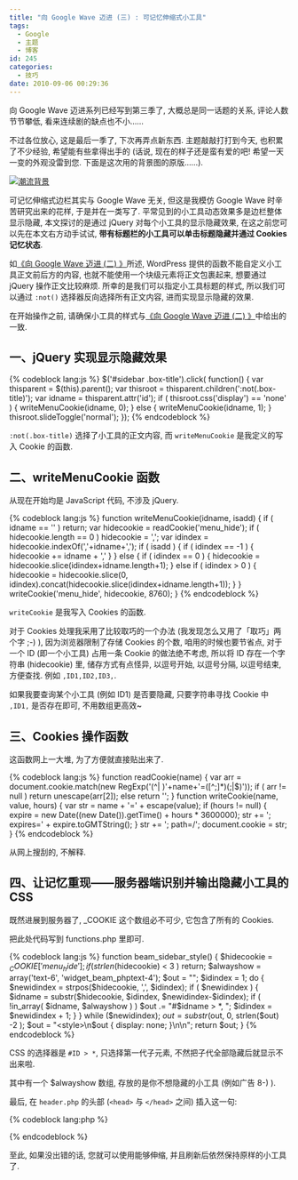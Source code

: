 ```yaml
---
title: "向 Google Wave 迈进 (三) : 可记忆伸缩式小工具"
tags:
  - Google
  - 主题
  - 博客
id: 245
categories:
  - 技巧
date: 2010-09-06 00:29:36
---
```


向 Google Wave 迈进系列已经写到第三季了, 大概总是同一话题的关系, 评论人数节节攀低, 看来连续剧的缺点也不小……

不过各位放心, 这是最后一季了, 下次再弄点新东西. 主题敲敲打打到今天, 也积累了不少经验, 希望能有些拿得出手的 (话说, 现在的样子还是蛮有爱的吧\! 希望一天一变的外观没雷到您. 下面是这次用的背景图的原版……).

[![潮流背景](//beamnote-img.oss-cn-shanghai.aliyuncs.com/2010/forward-to-the-google-wave-chapter-3.jpg)](http://pic.onebizhi.com/bizhi/2008122817584060977801.jpg)<!-- more -->

可记忆伸缩式边栏其实与 Google Wave 无关, 但这是我模仿 Google Wave 时辛苦研究出来的花样, 于是并在一类写了. 平常见到的小工具动态效果多是边栏整体显示隐藏, 本文探讨的是通过 jQuery 对每个小工具的显示隐藏效果, 在这之前您可以先在本文右方动手试试, **带有标题栏的小工具可以单击标题隐藏并通过 Cookies 记忆状态**.

如[《向 Google Wave 迈进 (二) 》](//beamnote.com/2010/forward-to-the-google-wave-chapter-2/)所述, WordPress 提供的函数不能自定义小工具正文前后方的内容, 也就不能使用一个块级元素将正文包裹起来, 想要通过 jQuery 操作正文比较麻烦. 所幸的是我们可以指定小工具标题的样式, 所以我们可以通过 `:not()` 选择器反向选择所有正文内容, 进而实现显示隐藏的效果.

在开始操作之前, 请确保小工具的样式与[《向 Google Wave 迈进 (二) 》](//beamnote.com/2010/forward-to-the-google-wave-chapter-2/)中给出的一致.

## 一、jQuery 实现显示隐藏效果

{% codeblock lang:js %}
$('#sidebar .box-title').click( function() {
    var thisparent = $(this).parent();
    var thisroot = thisparent.children(':not(.box-title)');
    var idname = thisparent.attr('id');
    if ( thisroot.css('display') == 'none' ) {
        writeMenuCookie(idname, 0);
    } else {
        writeMenuCookie(idname, 1);
    }
    thisroot.slideToggle('normal');
});
{% endcodeblock %}

`:not(.box-title)` 选择了小工具的正文内容, 而 `writeMenuCookie` 是我定义的写入 Cookie 的函数.

## 二、writeMenuCookie 函数

从现在开始均是 JavaScript 代码, 不涉及 jQuery.

{% codeblock lang:js %}
function writeMenuCookie(idname, isadd) {
    if ( idname == '' ) return;
    var hidecookie = readCookie('menu_hide');
    if ( hidecookie.length == 0 ) hidecookie = ',';
    var idindex = hidecookie.indexOf(','+idname+',');
    if ( isadd ) {
        if ( idindex == -1 ) {
            hidecookie += idname + ','
        }
    } else {
        if ( idindex == 0 ) {
            hidecookie = hidecookie.slice(idindex+idname.length+1);
        } else if ( idindex > 0 ) {
            hidecookie = hidecookie.slice(0, idindex).concat(hidecookie.slice(idindex+idname.length+1));
        }
    }
    writeCookie('menu_hide', hidecookie, 8760);
}
{% endcodeblock %}

`writeCookie` 是我写入 Cookies 的函数.

对于 Cookies 处理我采用了比较取巧的一个办法 (我发现怎么又用了「取巧」两个字 ;-) ), 因为浏览器限制了存储 Cookies 的个数, 咱用的时候也要节省点, 对于一个 ID (即一个小工具) 占用一条 Cookie 的做法绝不考虑, 所以将 ID 存在一个字符串 (hidecookie) 里, 储存方式有点怪异, 以逗号开始, 以逗号分隔, 以逗号结束, 方便查找. 例如 `,ID1,ID2,ID3,`.

如果我要查询某个小工具 (例如 ID1) 是否要隐藏, 只要字符串寻找 Cookie 中 `,ID1,` 是否存在即可, 不用数组更高效~

## 三、Cookies 操作函数

这函数网上一大堆, 为了方便就直接贴出来了.

{% codeblock lang:js %}
function readCookie(name) {
    var arr = document.cookie.match(new RegExp('(^| )'+name+'=([^;]*)(;|$)'));
    if ( arr != null )
        return unescape(arr[2]);
    else
        return '';
}
function writeCookie(name, value, hours) {
    var str = name + '=' + escape(value);
    if (hours != null) {
        expire = new Date((new Date()).getTime() + hours * 3600000);
        str += '; expires=' + expire.toGMTString();
    }
    str += '; path=/';
    document.cookie = str;
}
{% endcodeblock %}

从网上搜刮的, 不解释.

## 四、让记忆重现——服务器端识别并输出隐藏小工具的 CSS

既然进展到服务器了, _COOKIE 这个数组必不可少, 它包含了所有的 Cookies.

把此处代码写到 functions.php 里即可.

{% codeblock lang:js %}
function beam_sidebar_style() {
    $hidecookie = $_COOKIE['menu_hide'];
    if ( strlen($hidecookie) < 3 ) return;
    $alwayshow = array('text-6', 'widget_beam_phptext-4');
    $out = "";
    $idindex = 1;
    do {
        $newidindex = strpos($hidecookie, ',', $idindex);
        if ( $newidindex ) {
            $idname = substr($hidecookie, $idindex, $newidindex-$idindex);
            if ( !in_array( $idname, $alwayshow ) )
                $out .= "#$idname > *, ";
            $idindex = $newidindex + 1;
        }
    } while ($newidindex);
    $out = substr($out, 0, strlen($out) -2 );
    $out = "<style>\n$out { display: none; }\n</style>\n";
    return $out;
}
{% endcodeblock %}

CSS 的选择器是 `#ID > *`, 只选择第一代子元素, 不然把子代全部隐藏后就显示不出来啦.

其中有一个 $alwayshow 数组, 存放的是你不想隐藏的小工具 (例如广告 8-) ).

最后, 在 `header.php` 的头部 (`<head>` 与 `</head>` 之间) 插入这一句:

{% codeblock lang:php %}
<?php print beam_sidebar_style(); ?>
{% endcodeblock %}

至此, 如果没出错的话, 您就可以使用能够伸缩, 并且刷新后依然保持原样的小工具了.
